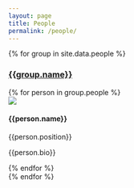 ```yaml
---
layout: page
title: People
permalink: /people/
---
```


{% for group in site.data.people %}
  <section>
    <h3><u>{{group.name}}</u></h3>
    {% for person in group.people %}
    <div class="profile">
      <img src="{{ site.baseurl }}/img/{{person.image}}" />
      <h4>{{person.name}}</h4>
      <p class="position">{{person.position}}</p>
      <p class="bio">{{person.bio}}</p>
    </div>
    {% endfor %}
  </section>
{% endfor %}
